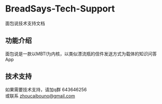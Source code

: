 # BreadSays-Tech-Support
面包说技术支持文档

## 功能介绍
面包说是一款以MBTI为内核，以类似漂流瓶的信件发送方式为载体的知识问答App

## 技术支持
如果需要技术支持，请加q群 643646256 <br>
或联系 zhoucaibouno@gmail.com
